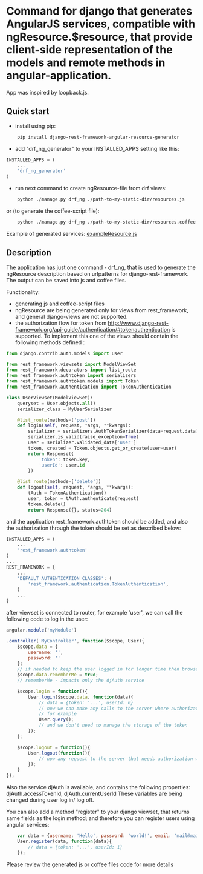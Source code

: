 # Command for django that generates AngularJS services, compatible with ngResource.$resource, that provide client-side representation of the models and remote methods in angular-application.

App was inspired by loopback.js.

## Quick start

* install using pip:

```bash
	pip install django-rest-framework-angular-resource-generator
```

* add "drf_ng_generator" to your INSTALLED_APPS setting like this:

```python
INSTALLED_APPS = (
    ...
    'drf_ng_generator'
)
```

* run next command to create ngResource-file from drf views:

```bash
	python ./manage.py drf_ng ./path-to-my-static-dir/resources.js
```
or (to generate the coffee-script file):
```bash
	python ./manage.py drf_ng ./path-to-my-static-dir/resources.coffee
```

Example of generated services: [exampleResource.js](exampleResource.js)

## Description

The application has just one command - drf_ng, that is used to generate the ngResource description based on urlpatterns for django-rest-framework.
The output can be saved into js and coffee files.


Functionality:
* generating js and coffee-script files
* ngResource are being generated only for views from rest_framework, and general django-views are not supported.
* the authorization flow for token from http://www.django-rest-framework.org/api-guide/authentication/#tokenauthentication is supported. To implement this one of the views should contain the following methods defined :


```python
from django.contrib.auth.models import User

from rest_framework.viewsets import ModelViewSet
from rest_framework.decorators import list_route
from rest_framework.authtoken import serializers
from rest_framework.authtoken.models import Token
from rest_framework.authentication import TokenAuthentication

class UserViewset(ModelViewSet):
	queryset = User.objects.all()
	serializer_class = MyUserSerializer

	@list_route(methods=['post'])
	def login(self, request, *args, **kwargs):
		serializer = serializers.AuthTokenSerializer(data=request.data)
		serializer.is_valid(raise_exception=True)
		user = serializer.validated_data['user']
		token, created = Token.objects.get_or_create(user=user)
		return Response({
			'token': token.key,
			'userId': user.id
		})

	@list_route(methods=['delete'])
	def logout(self, request, *args, **kwargs):
		tAuth = TokenAuthentication()
		user, token = tAuth.authenticate(request)
		token.delete()
		return Response({}, status=204)

```


and the application rest_framework.authtoken should be added, and also the authorization through the token should be set as described below:

```python
INSTALLED_APPS = (
    ...
    'rest_framework.authtoken'
)
...
REST_FRAMEWORK = {
    ...
    'DEFAULT_AUTHENTICATION_CLASSES': (
        'rest_framework.authentication.TokenAuthentication',
    )
    ...
}
```


after viewset is connected to router, for example 'user', we can call the following code to log in the user:

```js
angular.module('myModule')

.controller('MyController', function($scope, User){
	$scope.data = {
		username: '',
		password: ''
	};
	// if needed to keep the user logged in for longer time then browser session, you can add the following field
	$scope.data.rememberMe = true;
	// rememberMe - impacts only the djAuth service

	$scope.login = function(){
		User.login($scope.data, function(data){
			// data = {token: '...', userId: 0}
			// now we can make any calls to the server where authorization is required
			// for example
			User.query();
			// and we don't need to manage the storage of the token
		});
	};

	$scope.logout = function(){
		User.logout(function(){
			// now any request to the server that needs authorization will be rejected by the server
		});
	}
});

```


 Also the service djAuth is available, and contains the following properties:
djAuth.accessTokenId,
djAuth.currentUserId
These variables are being changed during user log in/ log off.

You can also add a method "register" to your django viewset, that returns same fields as the login method;
and therefore you can register users using angular services:

```js
	var data = {username: 'Hello', password: 'world!', email: 'mail@mail.com'};
	User.register(data, function(data){
		// data = {token: '...', userId: 1}
	});
```

Please review the generated js or coffee files code for more details
